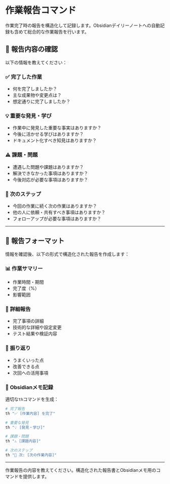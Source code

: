 # 作業報告コマンド

作業完了時の報告を構造化して記録します。Obsidianデイリーノートへの自動記録も含めて総合的な作業報告を行います。

## 📝 報告内容の確認

以下の情報を教えてください：

### ✅ **完了した作業**
- 何を完了しましたか？
- 主な成果物や変更点は？
- 想定通りに完了しましたか？

### 💡 **重要な発見・学び**
- 作業中に発見した重要な事実はありますか？
- 今後に活かせる学びはありますか？
- ドキュメント化すべき知見はありますか？

### ⚠️ **課題・問題**
- 遭遇した問題や課題はありますか？
- 解決できなかった事項はありますか？
- 今後対応が必要な事項はありますか？

### 🔄 **次のステップ**
- 今回の作業に続く次の作業はありますか？
- 他の人に依頼・共有すべき事項はありますか？
- フォローアップが必要な事項はありますか？

---

## 🎯 報告フォーマット

情報を確認後、以下の形式で構造化された報告を作成します：

### 📊 **作業サマリー**
- 作業時間・期間
- 完了度（%）
- 影響範囲

### 📝 **詳細報告**
- 完了事項の詳細
- 技術的な詳細や設定変更
- テスト結果や検証内容

### 💭 **振り返り**
- うまくいった点
- 改善できる点
- 次回への活用事項

### 🔧 **Obsidianメモ記録**
適切な`th`コマンドを生成：
```bash
# 完了報告
th "✅ [作業内容] を完了"

# 重要な発見
th "💡 [発見・学び]"

# 課題・問題  
th "⚠️ [課題内容]"

# 次のステップ
th "🔄 次: [次の作業内容]"
```

---

作業報告の内容を教えてください。構造化された報告書とObsidianメモ用のコマンドを提供します。